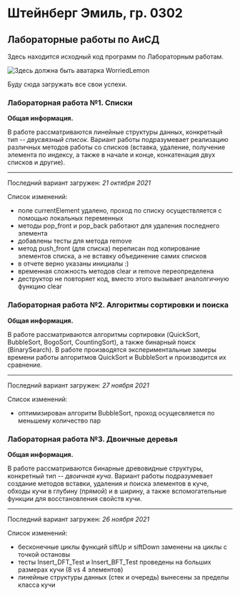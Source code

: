 # Штейнберг Эмиль, гр. 0302
## Лабораторные работы по АиСД
Здесь находится исходный код программ по Лабораторным работам.

![Здесь должна быть аватарка WorriedLemon](https://sun9-87.userapi.com/impf/c633322/v633322296/30485/wDS0sMGTcoA.jpg?size=200x200&quality=96&sign=7e1464153850c413074f750c9a807c17&type=album)

Буду сюда загружать все свои успехи.

### Лабораторная работа №1. Списки

**Общая информация.**

В работе рассматриваются линейные структуры данных, конкретный тип -- *двусвязный список*. Вариант работы подразумевает реализацию различных методов работы со списков (вставка, удаление, получение элемента по индексу, а также в начале и конце, конкатенация двух списков и другие).

------------------------------

Последний вариант загружен: *21 октября 2021*

Список изменений:
- поле currentElement удалено, проход по списку осуществляется с помощью локальных переменных
- методы pop_front и pop_back работают для удаления последнего элемента
- добавлены тесты для метода remove
- метод push_front (для списка) переписан под копирование элементов списка, а не вставку объединение самих списков
- в отчете верно указаны инициалы :)
- временная сложность методов clear и remove переопределена
- деструктор не повторяет код, вместо этого вызывает аналолгичную функцию clear

### Лабораторная работа №2. Алгоритмы сортировки и поиска

**Общая информация.**

В работе рассматриваются алгоритмы сортировки (QuickSort, BubbleSort, BogoSort, CountingSort), а также бинарный поиск (BinarySearch). В работе производятся экспериментальные замеры времени работы алгоритмов QuickSort и BubbleSort и производится их сравнение.

------------------------------

Последний вариант загружен: *27 ноября 2021*

Список изменений:
- оптимизирован алгоритм BubbleSort, проход осущесвляется по меньшему количество пар

### Лабораторная работа №3. Двоичные деревья

**Общая информация.**

В работе рассматриваются бинарные древовидные структуры, конкретный тип -- *двоичная куча*. Вариант работы подразумевает создание методов вставки, удаления и поиска элементов в куче, обходы кучи в глубину (прямой) и в ширину, а также вспомогательные функции для восстановления свойств кучи.

------------------------------

Последний вариант загружен: *26 ноября 2021*

Список изменений:
- бесконечные циклы функций siftUp и siftDown заменены на циклы с точкой остановы
- тесты Insert_DFT_Test и Insert_BFT_Test проведены на больших размерах кучи (8 vs 4 элементов)
- линейные структуры данных (стек и очередь) вынесены за пределы класса кучи
